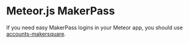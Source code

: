 # Meteor.js MakerPass

If you need easy MakerPass logins in your Meteor app, you should use [accounts-makersquare](https://github.com/makersquare/meteor-accounts-makerpass).
